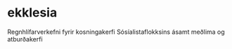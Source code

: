 # ekklesia
Regnhlífarverkefni fyrir kosningakerfi Sósíalistaflokksins ásamt meðlima og atburðakerfi
